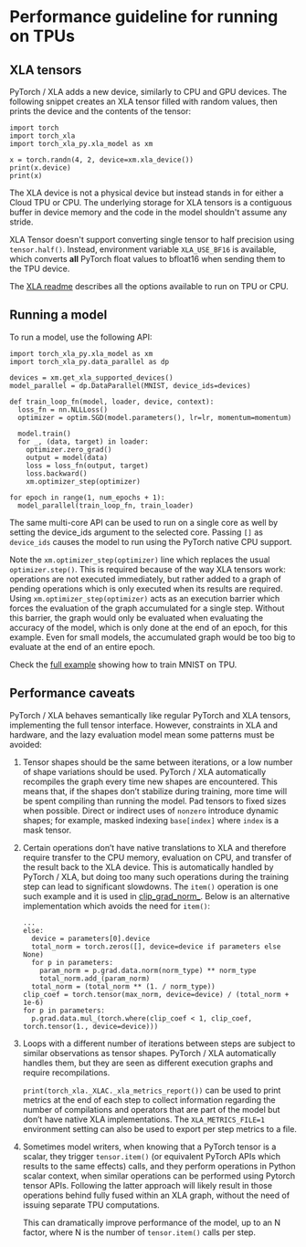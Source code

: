 # Performance guideline for running on TPUs

## XLA tensors

PyTorch / XLA adds a new device, similarly to CPU and GPU devices. The following snippet creates an XLA tensor filled with random values, then prints the device and the contents of the tensor:

```
import torch
import torch_xla
import torch_xla_py.xla_model as xm

x = torch.randn(4, 2, device=xm.xla_device())
print(x.device)
print(x)
```

The XLA device is not a physical device but instead stands in for either a Cloud TPU or CPU. The underlying storage for XLA tensors is a contiguous buffer in device memory and the code in the model shouldn't assume any stride.

XLA Tensor doesn't support converting single tensor to half precision using `tensor.half()`. Instead, environment variable `XLA_USE_BF16` is available, which converts **all** PyTorch float values to bfloat16 when sending them to the TPU device.

The [XLA readme](https://github.com/pytorch/xla/blob/master/README.md) describes all the options available to run on TPU or CPU.

## Running a model

To run a model, use the following API:

```
import torch_xla_py.xla_model as xm
import torch_xla_py.data_parallel as dp

devices = xm.get_xla_supported_devices()
model_parallel = dp.DataParallel(MNIST, device_ids=devices)

def train_loop_fn(model, loader, device, context):
  loss_fn = nn.NLLLoss()
  optimizer = optim.SGD(model.parameters(), lr=lr, momentum=momentum)

  model.train()
  for _, (data, target) in loader:
    optimizer.zero_grad()
    output = model(data)
    loss = loss_fn(output, target)
    loss.backward()
    xm.optimizer_step(optimizer)

for epoch in range(1, num_epochs + 1):
  model_parallel(train_loop_fn, train_loader)
```

The same multi-core API can be used to run on a single core as well by setting the device_ids argument to the selected core. Passing `[]` as `device_ids` causes the model to run using the PyTorch native CPU support.

Note the `xm.optimizer_step(optimizer)` line which replaces the usual `optimizer.step()`. This is required because of the way XLA tensors work: operations are not executed immediately, but rather added to a graph of pending operations which is only executed when its results are required. Using `xm.optimizer_step(optimizer)` acts as an execution barrier which forces the evaluation of the graph accumulated for a single step. Without this barrier, the graph would only be evaluated when evaluating the accuracy of the model, which is only done at the end of an epoch, for this example. Even for small models, the accumulated graph would be too big to evaluate at the end of an entire epoch.

Check the [full example](https://github.com/pytorch/xla/blob/master/test/test_train_mnist.py) showing how to train MNIST on TPU.

## Performance caveats

PyTorch / XLA behaves semantically like regular PyTorch and XLA tensors, implementing the full tensor interface. However, constraints in XLA and hardware, and the lazy evaluation model mean some patterns must be avoided:

1.  Tensor shapes should be the same between iterations, or a low number of shape variations should be used. PyTorch / XLA automatically recompiles the graph every time new shapes are encountered. This means that, if the shapes don’t stabilize during training, more time will be spent compiling than running the model. Pad tensors to fixed sizes when possible. Direct or indirect uses of `nonzero` introduce dynamic shapes; for example, masked indexing `base[index]` where `index` is a mask tensor.
2.  Certain operations don’t have native translations to XLA and therefore require transfer to the CPU memory, evaluation on CPU, and transfer of the result back to the XLA device. This is automatically handled by PyTorch / XLA, but doing too many such operations during the training step can lead to significant slowdowns. The `item()` operation is one such example and it is used in [clip_grad_norm_](https://github.com/pytorch/pytorch/blob/de19eeee99a2a282fc441f637b23d8e50c75ecd1/torch/nn/utils/clip_grad.py#L33). Below is an alternative implementation which avoids the need for `item()`:

    ```
    ...
    else:
      device = parameters[0].device
      total_norm = torch.zeros([], device=device if parameters else None)
      for p in parameters:
        param_norm = p.grad.data.norm(norm_type) ** norm_type
        total_norm.add_(param_norm)
      total_norm = (total_norm ** (1. / norm_type))
    clip_coef = torch.tensor(max_norm, device=device) / (total_norm + 1e-6)
    for p in parameters:
      p.grad.data.mul_(torch.where(clip_coef < 1, clip_coef, torch.tensor(1., device=device)))
    ```


3.  Loops with a different number of iterations between steps are subject to similar observations as tensor shapes. PyTorch / XLA automatically handles them, but they are seen as different execution graphs and require recompilations.

    `print(torch_xla._XLAC._xla_metrics_report())` can be used to print metrics at the end of each step to collect information regarding the number of compilations and operators that are part of the model but don’t have native XLA implementations. The `XLA_METRICS_FILE=1` environment setting can also be used to export per step metrics to a file.

4. Sometimes model writers, when knowing that a PyTorch tensor is a scalar, they trigger `tensor.item()` (or equivalent PyTorch APIs which results to the same effects) calls, and they perform operations in Python scalar context, when similar operations can be performed using Pytorch tensor APIs. Following the latter approach will likely result in those operations behind fully fused within an XLA graph, without the need of issuing separate TPU computations.

   This can dramatically improve performance of the model, up to an N factor, where N is the number of `tensor.item()` calls per step.

